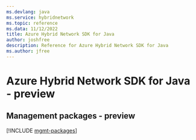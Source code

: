 ```yaml
---
ms.devlang: java
ms.service: hybridnetwork
ms.topic: reference
ms.data: 11/12/2022
title: Azure Hybrid Network SDK for Java
author: joshfree
description: Reference for Azure Hybrid Network SDK for Java
ms.author: jfree
---
```

# Azure Hybrid Network SDK for Java - preview

## Management packages - preview
[!INCLUDE [mgmt-packages](hybrid-network-mgmt-index.md)]